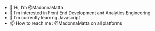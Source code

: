 - 👋 Hi, I’m @MadonnaMatta
- 👀 I’m interested in Front End Development and Analytics Engineering
- 🌱 I’m currently learning Javascript
- 📫 How to reach me : @MadonnaMatta on all platforms

<!---
MadonnaMatta/MadonnaMatta is a ✨ special ✨ repository because its `README.md` (this file) appears on your GitHub profile.
You can click the Preview link to take a look at your changes.
--->
